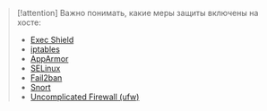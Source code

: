 > [!attention]
> Важно понимать, какие меры защиты включены на хосте:
> - [Exec Shield](https://en.wikipedia.org/wiki/Exec_Shield)
> - [iptables](https://linux.die.net/man/8/iptables)
> - [AppArmor](https://apparmor.net/)
> - [SELinux](https://www.redhat.com/en/topics/linux/what-is-selinux)
> - [Fail2ban](https://github.com/fail2ban/fail2ban)
> - [Snort](https://www.snort.org/faq/what-is-snort)
> - [Uncomplicated Firewall (ufw)](https://wiki.ubuntu.com/UncomplicatedFirewall)


